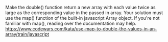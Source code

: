 Make the double() function return a new array with each value twice as large as the corresponding value in the passed in array. Your solution must use the map() function of the built-in javascript Array object. If you're not familiar with map(), reading over the documentation may help.
https://www.codewars.com/kata/use-map-to-double-the-values-in-an-array/train/javascript